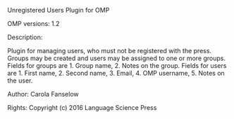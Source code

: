 Unregistered Users Plugin for OMP

OMP versions: 1.2

Description:

Plugin for managing users, who must not be registered with the press. Groups may be created and users may be assigned to one or more groups. Fields for groups are 1. Group name, 2. Notes on the group. Fields for users are 1. First name, 2. Second name, 3. Email, 4. OMP username, 5. Notes on the user.

Author: Carola Fanselow

Rights: Copyright (c) 2016 Language Science Press





